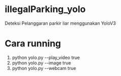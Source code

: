 # illegalParking_yolo
Deteksi Pelanggaran parkir liar menggunakan YoloV3 

# Cara running
1. python yolo.py --play_video true
2. python yolo.py --image true
3. python yolo.py --webcam true
